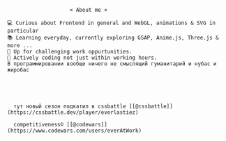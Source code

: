                         × About me ×

    💻 Curious about Frontend in general and WebGL, animations & SVG in particular 
    📚 Learning everyday, currently exploring GSAP, Anime.js, Three.js & more ...
    🏢 Up for challenging work oppurtunities.
    💬 Actively coding not just within working hours.
    В программировании вообще ничего не смыслящий гуманитарий и нубас и жиробас
    
    
    
  
  
      тут новый сезон подкатил в cssbattle [[@cssbattle]](https://cssbattle.dev/player/everlastiez)

      competitiveness© [[@codewars]](https://www.codewars.com/users/everAtWork)
  
